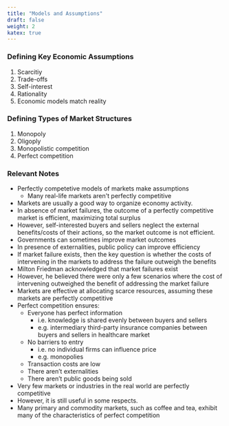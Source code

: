 ```yaml
---
title: "Models and Assumptions"
draft: false
weight: 2
katex: true
---
```


### Defining Key Economic Assumptions
1. Scarcitiy
2. Trade-offs
3. Self-interest
4. Rationality
5. Economic models match reality

### Defining Types of Market Structures
1. Monopoly
2. Oligoply
3. Monopolistic competition
4. Perfect competition

### Relevant Notes
- Perfectly competetive models of markets make assumptions
    - Many real-life markets aren't perfectly competitive
- Markets are usually a good way to organize economy activity.  
- In absence of market failures, the outcome of a perfectly competitive market is efficient, maximizing total surplus
- However, self-interested buyers and sellers neglect the external benefits/costs of their actions, so the market outcome is not efficient.  
- Governments can sometimes improve market outcomes
- In presence of externalities, public policy can improve efficiency
- If market failure exists, then the key question is whether the costs of intervening in the markets to address the failure outweigh the benefits
- Milton Friedman acknowledged that market failures exist
- However, he believed there were only a few scenarios where the cost of intervening outweighed the benefit of addressing the market failure
- Markets are effective at allocating scarce resources, assuming these markets are perfectly competitive
- Perfect competition ensures:
    - Everyone has perfect information
        - i.e. knowledge is shared evenly between buyers and sellers
        - e.g. intermediary third-party insurance companies between buyers and sellers in healthcare market
    - No barriers to entry
        - i.e. no individual firms can influence price
        - e.g. monopolies
    - Transaction costs are low
    - There aren’t externalities
    - There aren’t public goods being sold
- Very few markets or industries in the real world are perfectly competitive
- However, it is still useful in some respects.
- Many primary and commodity markets, such as coffee and tea, exhibit many of the characteristics of perfect competition